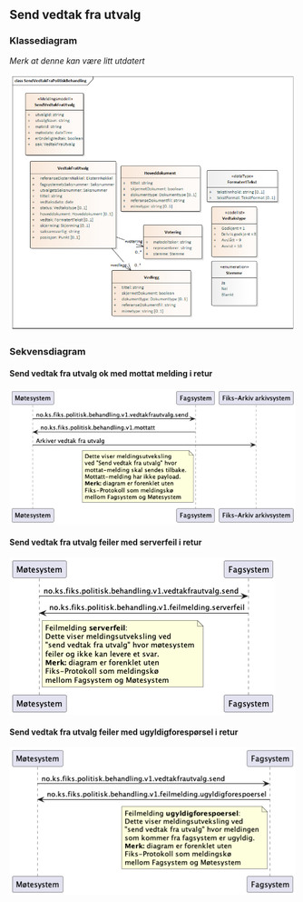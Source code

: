 ## Send vedtak fra utvalg

### Klassediagram
*Merk at denne kan være litt utdatert*

![klasseidagram](klassediagram/klassediagram-vedtakfrautvalg-send.png)


### Sekvensdiagram
#### Send vedtak fra utvalg ok med mottat melding i retur
![sekvensdiagram](sekvensdiagram/sekvensdiagram-vedtakfrautvalg-send.png)

#### Send vedtak fra utvalg feiler med serverfeil i retur
![sekvensdiagram](sekvensdiagram/sekvensdiagram-vedtakfrautvalg-send-serverfeil.png)

#### Send vedtak fra utvalg feiler med ugyldigforespørsel i retur
![sekvensdiagram](sekvensdiagram/sekvensdiagram-vedtakfrautvalg-send-ugyldigforespoersel.png)